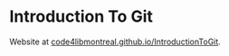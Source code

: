 # Introduction To Git
Website at [code4libmontreal.github.io/IntroductionToGit](https://code4libmontreal.github.io/IntroductionToGit/).
